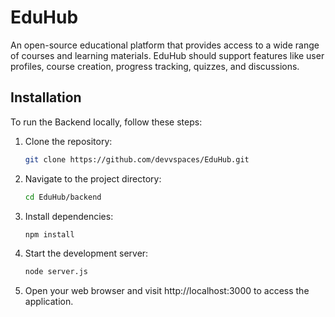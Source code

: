 # EduHub

An open-source educational platform that provides access to a wide range of courses and learning materials. EduHub should support features like user profiles, course creation, progress tracking, quizzes, and discussions.

## Installation

To run the Backend locally, follow these steps:

1. Clone the repository:

   ```bash
   git clone https://github.com/devvspaces/EduHub.git
2. Navigate to the project directory:
   ```bash
   cd EduHub/backend
3. Install dependencies:
   ```bash
   npm install
4. Start the development server:
   ```bash
   node server.js
5. Open your web browser and visit http://localhost:3000 to access the application.

